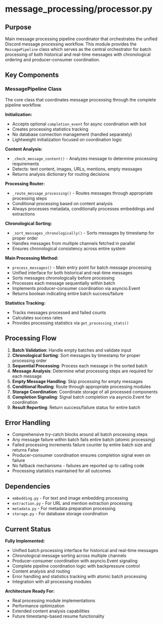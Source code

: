 # message_processing/processor.py

## Purpose

Main message processing pipeline coordinator that orchestrates the unified Discord message processing workflow. This module provides the `MessagePipeline` class which serves as the central orchestrator for batch processing of both historical and real-time messages with chronological ordering and producer-consumer coordination.

## Key Components

### MessagePipeline Class

The core class that coordinates message processing through the complete pipeline workflow.

**Initialization:**
- Accepts optional `completion_event` for async coordination with bot
- Creates processing statistics tracking
- No database connection management (handled separately)
- Lightweight initialization focused on coordination logic

**Content Analysis:**
- `_check_message_content()` - Analyzes message to determine processing requirements
- Detects: text content, images, URLs, mentions, empty messages
- Returns analysis dictionary for routing decisions

**Processing Router:**
- `_route_message_processing()` - Routes messages through appropriate processing steps
- Conditional processing based on content analysis
- Always processes metadata, conditionally processes embeddings and extractions

**Chronological Sorting:**
- `_sort_messages_chronologically()` - Sorts messages by timestamp for proper order
- Handles messages from multiple channels fetched in parallel
- Ensures chronological consistency across entire system

**Main Processing Method:**
- `process_messages()` - Main entry point for batch message processing
- Unified interface for both historical and real-time messages
- Sorts messages chronologically before processing
- Processes each message sequentially within batch
- Implements producer-consumer coordination via asyncio.Event
- Returns boolean indicating entire batch success/failure

**Statistics Tracking:**
- Tracks messages processed and failed counts
- Calculates success rates
- Provides processing statistics via `get_processing_stats()`

## Processing Flow

1. **Batch Validation**: Handle empty batches and validate input
2. **Chronological Sorting**: Sort messages by timestamp for proper processing order
3. **Sequential Processing**: Process each message in the sorted batch
4. **Message Analysis**: Determine what processing steps are required for each message
5. **Empty Message Handling**: Skip processing for empty messages
6. **Conditional Routing**: Route through appropriate processing modules
7. **Storage Coordination**: Coordinate storage of all processed components
8. **Completion Signaling**: Signal batch completion via asyncio.Event for coordination
9. **Result Reporting**: Return success/failure status for entire batch

## Error Handling

- Comprehensive try-catch blocks around all batch processing steps
- Any message failure within batch fails entire batch (atomic processing)
- Failed processing increments failure counter by entire batch size and returns False
- Producer-consumer coordination ensures completion signal even on failure
- No fallback mechanisms - failures are reported up to calling code
- Processing statistics maintained for all outcomes

## Dependencies

- `embedding.py` - For text and image embedding processing
- `extraction.py` - For URL and mention extraction processing
- `metadata.py` - For metadata preparation processing
- `storage.py` - For database storage coordination

## Current Status

**Fully Implemented:**
- Unified batch processing interface for historical and real-time messages
- Chronological message sorting across multiple channels
- Producer-consumer coordination with asyncio.Event signaling
- Complete pipeline coordination logic with backpressure control
- Content analysis and routing
- Error handling and statistics tracking with atomic batch processing
- Integration with all processing modules

**Architecture Ready For:**
- Real processing module implementations
- Performance optimization
- Extended content analysis capabilities
- Future timestamp-based resume functionality
